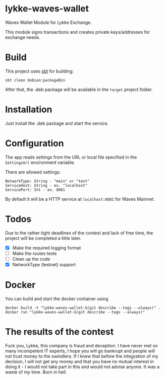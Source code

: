 # lykke-waves-wallet
Waves Wallet Module for Lykke Exchange.

This module signs transactions and creates private keys/addresses for exchange needs.

# Build

This project uses [sbt](https://www.scala-sbt.org/) for building:

```
sbt clean debian:packageBin
```

After that, the .deb package will be available in the `target` project folder.

# Installation

Just install the .deb package and start the service.

# Configuration

The app reads settings from the URL or local file specified in the `SettingsUrl` environment variable.

There are allowed settings:

```
NetworkType: String - "main" or "test"
ServiceHost: String - ex. "localhost"
ServicePort: Int - ex. 8081
```

By default it will be a HTTP service at `localhost:8081` for Waves Mainnet.

# Todos

Due to the rather tight deadlines of the contest and lack of free time, the project will be completed a little later.

- [x] Make the required logging format
- [ ] Make the routes tests
- [ ] Clean up the code
- [x] NetworkType (testnet) support

# Docker

You can build and start the docker container using

```
docker build -t "lykke-waves-wallet-$(git describe --tags --always)" .
docker run "lykke-waves-wallet-$(git describe --tags --always)"
```

# The results of the contest

Fuck you, Lykke, this company is fraud and deception. I have never met so many incompetent IT experts, I hope you will go bankrupt and people will not trust money to the swindlers. If I knew that before the integration of my decision, I will not get any money and that you have no mutual interest in doing it - I would not take part in this and would not advise anyone. It was a waste of my time. Burn in hell.
